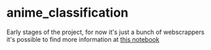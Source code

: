 # anime_classification
Early stages of the project, for now it's just a bunch of webscrappers
<br>
it's possible to find more information at [this notebook](https://github.com/thems22/anime_classification/blob/main/notebooks/project.ipynb)
